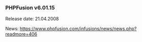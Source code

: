 ### PHPFusion v6.01.15
Release date: 21.04.2008

News: https://www.phpfusion.com/infusions/news/news.php?readmore=406
